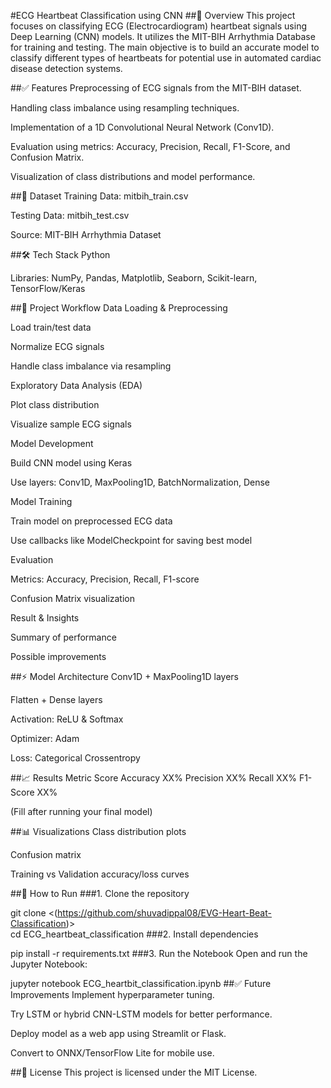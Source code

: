 #ECG Heartbeat Classification using CNN
##📌 Overview
This project focuses on classifying ECG (Electrocardiogram) heartbeat signals using Deep Learning (CNN) models. It utilizes the MIT-BIH Arrhythmia Database for training and testing. The main objective is to build an accurate model to classify different types of heartbeats for potential use in automated cardiac disease detection systems.

##✅ Features
Preprocessing of ECG signals from the MIT-BIH dataset.

Handling class imbalance using resampling techniques.

Implementation of a 1D Convolutional Neural Network (Conv1D).

Evaluation using metrics: Accuracy, Precision, Recall, F1-Score, and Confusion Matrix.

Visualization of class distributions and model performance.

##📂 Dataset
Training Data: mitbih_train.csv

Testing Data: mitbih_test.csv

Source: MIT-BIH Arrhythmia Dataset

##🛠 Tech Stack
Python<br/>

Libraries: NumPy, Pandas, Matplotlib, Seaborn, Scikit-learn, TensorFlow/Keras<br/>

##📌 Project Workflow
Data Loading & Preprocessing<br/>

Load train/test data<br/>

Normalize ECG signals<br/>

Handle class imbalance via resampling<br/>

Exploratory Data Analysis (EDA)<br/>

Plot class distribution<br/>

Visualize sample ECG signals<br/>

Model Development<br/>

Build CNN model using Keras<br/>

Use layers: Conv1D, MaxPooling1D, BatchNormalization, Dense<br/>

Model Training<br/>

Train model on preprocessed ECG data<br/>

Use callbacks like ModelCheckpoint for saving best model<br/>

Evaluation<br/>

Metrics: Accuracy, Precision, Recall, F1-score<br/>

Confusion Matrix visualization<br/>

Result & Insights<br/>

Summary of performance<br/>

Possible improvements<br/>

##⚡ Model Architecture
Conv1D + MaxPooling1D layers<br/>

Flatten + Dense layers<br/>

Activation: ReLU & Softmax<br/>

Optimizer: Adam<br/>

Loss: Categorical Crossentropy<br/>

##📈 Results
Metric	Score
Accuracy	XX%
Precision	XX%
Recall	XX%
F1-Score	XX%

(Fill after running your final model)

##📊 Visualizations
Class distribution plots<br/>

Confusion matrix<br/>

Training vs Validation accuracy/loss curves<br/>

##🚀 How to Run
###1. Clone the repository<br/>

git clone <(https://github.com/shuvadippal08/EVG-Heart-Beat-Classification)> <br/>
cd ECG_heartbeat_classification
###2. Install dependencies

pip install -r requirements.txt
###3. Run the Notebook
Open and run the Jupyter Notebook:

jupyter notebook ECG_heartbit_classification.ipynb
##✅ Future Improvements
Implement hyperparameter tuning.

Try LSTM or hybrid CNN-LSTM models for better performance.

Deploy model as a web app using Streamlit or Flask.

Convert to ONNX/TensorFlow Lite for mobile use.

##📜 License
This project is licensed under the MIT License.
